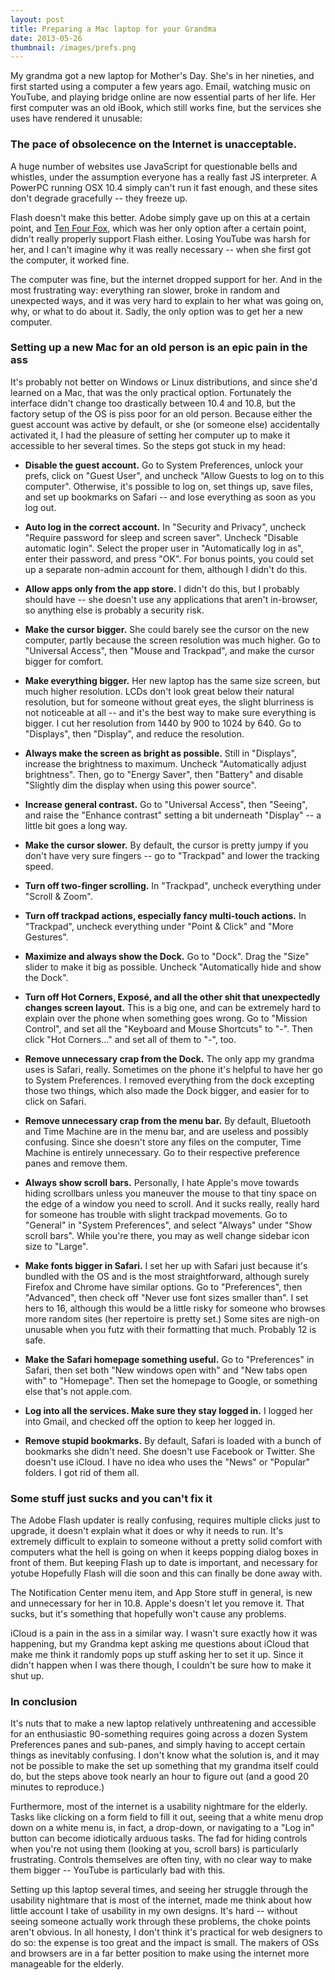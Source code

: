 ```yaml
---
layout: post
title: Preparing a Mac laptop for your Grandma
date: 2013-05-26
thumbnail: /images/prefs.png
---
```


My grandma got a new laptop for Mother's Day.  She's in her nineties, and first
started using a computer a few years ago.  Email, watching music on
YouTube, and playing bridge online are now essential parts of her life.
Her first computer was an old iBook, which still works fine, but the services
she uses have rendered it unusable:

### The pace of obsolecence on the Internet is unacceptable.

A huge number of websites use JavaScript for questionable bells and whistles,
under the assumption everyone has a really fast JS interpreter.  A PowerPC
running OSX 10.4 simply can't run it fast enough, and these sites don't degrade
gracefully -- they freeze up.

Flash doesn't make this better.  Adobe simply gave up on this at a certain
point, and [Ten Four Fox](http://www.floodgap.com/software/tenfourfox/), which
was her only option after a certain point, didn't really properly support Flash
either.  Losing YouTube was harsh for her, and I can't imagine why it was
really necessary -- when she first got the computer, it worked fine.

The computer was fine, but the internet dropped support for her.  And in the
most frustrating way: everything ran slower, broke in random and unexpected
ways, and it was very hard to explain to her what was going on, why, or what to
do about it.  Sadly, the only option was to get her a new computer.

### Setting up a new Mac for an old person is an epic pain in the ass

It's probably not better on Windows or Linux distributions, and since she'd
learned on a Mac, that was the only practical option.  Fortunately the
interface didn't change too drastically between 10.4 and 10.8, but the factory
setup of the OS is piss poor for an old person.  Because either the guest
account was active by default, or she (or someone else) accidentally activated
it, I had the pleasure of setting her computer up to make it accessible to her
several times.  So the steps got stuck in my head:

* __Disable the guest account.__  Go to System Preferences, unlock
  your prefs, click on "Guest User", and uncheck "Allow Guests to log on to
  this computer".  Otherwise, it's possible to log on, set things up, save
  files, and set up bookmarks on Safari -- and lose everything as soon as you
  log out.

* __Auto log in the correct account.__ In "Security and Privacy", uncheck
  "Require password for sleep and screen saver".  Uncheck "Disable automatic
  login".  Select the proper user in "Automatically log in as", enter their
  password, and press "OK".  For bonus points, you could set up a separate
  non-admin account for them, although I didn't do this.

* __Allow apps only from the app store.__ I didn't do this, but I probably
  should have -- she doesn't use any applications that aren't in-browser, so
  anything else is probably a security risk.

* __Make the cursor bigger.__ She could barely see the cursor on the new
  computer, partly because the screen resolution was much higher.  Go to
  "Universal Access", then "Mouse and Trackpad", and make the cursor bigger for
  comfort.

* __Make everything bigger.__ Her new laptop has the same size screen, but much
  higher resolution.  LCDs don't look great below their natural resolution, but
  for someone without great eyes, the slight blurriness is not noticeable at
  all -- and it's the best way to make sure everything is bigger.  I cut her
  resolution from 1440 by 900 to 1024 by 640.  Go to "Displays", then
  "Display", and reduce the resolution.

* __Always make the screen as bright as possible.__  Still in "Displays",
  increase the brightness to maximum.  Uncheck "Automatically adjust
  brightness".  Then, go to "Energy Saver", then "Battery" and disable
  "Slightly dim the display when using this power source".

* __Increase general contrast.__  Go to "Universal Access", then "Seeing", and
  raise the "Enhance contrast" setting a bit underneath "Display" -- a little
  bit goes a long way.

* __Make the cursor slower.__ By default, the cursor is pretty jumpy if you
  don't have very sure fingers -- go to "Trackpad" and lower the tracking
  speed.

* __Turn off two-finger scrolling.__  In "Trackpad", uncheck everything under
  "Scroll & Zoom".

* __Turn off trackpad actions, especially fancy multi-touch actions.__  In
  "Trackpad", uncheck everything under "Point & Click" and "More Gestures".

* __Maximize and always show the Dock.__ Go to "Dock".  Drag the "Size" slider
  to make it big as possible.  Uncheck "Automatically hide and show the Dock".

* __Turn off Hot Corners, Exposé, and all the other shit that unexpectedly
  changes screen layout.__  This is a big one, and can be extremely hard to
  explain over the phone when something goes wrong.  Go to "Mission Control",
  and set all the "Keyboard and Mouse Shortcuts" to "-".  Then click "Hot
  Corners..." and set all of them to "-", too.

* __Remove unnecessary crap from the Dock.__  The only app my grandma uses is
  Safari, really.  Sometimes on the phone it's helpful to have her go to System
  Preferences.  I removed everything from the dock excepting those two things,
  which also made the Dock bigger, and easier for to click on Safari.

* __Remove unnecessary crap from the menu bar.__  By default, Bluetooth and
  Time Machine are in the menu bar, and are useless and possibly confusing.
  Since she doesn't store any files on the computer, Time Machine is entirely
  unnecessary.  Go to their respective preference panes and remove them.

* __Always show scroll bars.__  Personally, I hate Apple's move towards hiding
  scrollbars unless you maneuver the mouse to that tiny space on the edge of
  a window you need to scroll.  And it sucks really, really hard for someone
  has trouble with slight trackpad movements.  Go to "General" in "System
  Preferences", and select "Always" under "Show scroll bars".  While you're
  there, you may as well change sidebar icon size to "Large".

* __Make fonts bigger in Safari.__  I set her up with Safari just because it's
  bundled with the OS and is the most straightforward, although surely Firefox
  and Chrome have similar options.  Go to "Preferences", then "Advanced", then
  check off "Never use font sizes smaller than".  I set hers to 16, although
  this would be a little risky for someone who browses more random sites (her
  repertoire is pretty set.) Some sites are nigh-on unusable when you futz with
  their formatting that much.  Probably 12 is safe.

* __Make the Safari homepage something useful.__  Go to "Preferences" in
  Safari, then set both "New windows open with" and "New tabs open with" to
  "Homepage".  Then set the homepage to Google, or something else that's not
  apple.com.

* __Log into all the services.  Make sure they stay logged in.__  I logged her
  into Gmail, and checked off the option to keep her logged in.

* __Remove stupid bookmarks.__  By default, Safari is loaded with a bunch of
  bookmarks she didn't need.  She doesn't use Facebook or Twitter.  She doesn't
  use iCloud.  I have no idea who uses the "News" or "Popular" folders.  I got
  rid of them all.

### Some stuff just sucks and you can't fix it

The Adobe Flash updater is really confusing, requires multiple clicks just to
upgrade, it doesn't explain what it does or why it needs to run.  It's
extremely difficult to explain to someone without a pretty solid comfort with
computers what the hell is going on when it keeps popping dialog boxes in front
of them.  But keeping Flash up to date is important, and necessary for yotube
Hopefully Flash will die soon and this can finally be done away with.

The Notification Center menu item, and App Store stuff in general, is new
and unnecessary for her in 10.8.  Apple's doesn't let you remove it.  That
sucks, but it's something that hopefully won't cause any problems.

iCloud is a pain in the ass in a similar way.  I wasn't sure exactly how it was
happening, but my Grandma kept asking me questions about iCloud that make me
think it randomly pops up stuff asking her to set it up.  Since it didn't
happen when I was there though, I couldn't be sure how to make it shut up.

### In conclusion

It's nuts that to make a new laptop relatively unthreatening and accessible for
an enthusiastic 90-something requires going across a dozen System Preferences
panes and sub-panes, and simply having to accept certain things as inevitably
confusing.  I don't know what the solution is, and it may not be possible to
make the set up something that my grandma itself could do, but the steps above
took nearly an hour to figure out (and a good 20 minutes to reproduce.)

Furthermore, most of the internet is a usability nightmare for the elderly.
Tasks like clicking on a form field to fill it out, seeing that a white menu
drop down on a white menu is, in fact, a drop-down, or navigating to a "Log in"
button can become idiotically arduous tasks.  The fad for hiding controls when
you're not using them (looking at you, scroll bars) is particularly
frustrating.  Controls themselves are often tiny, with no clear way to make
them bigger -- YouTube is particularly bad with this.

Setting up this laptop several times, and seeing her struggle through the
usability nightmare that is most of the internet, made me think about how
little account I take of usability in my own designs.  It's hard -- without
seeing someone actually work through these problems, the choke points aren't
obvious.  In all honesty, I don't think it's practical for web designers to do
so: the expense is too great and the impact is small.  The makers of OSs and
browsers are in a far better position to make using the internet more
manageable for the elderly.
